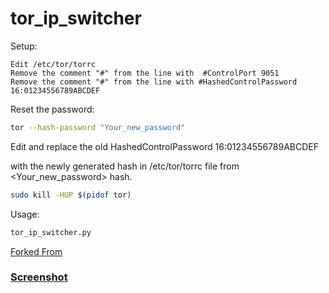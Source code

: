 

# tor_ip_switcher


Setup:
```
Edit /etc/tor/torrc
Remove the comment "#" from the line with  #ControlPort 9051 
Remove the comment "#" from the line with #HashedControlPassword 16:01234556789ABCDEF 
```

Reset the password:

```bash
tor --hash-password "Your_new_password"
```

Edit and replace the old HashedControlPassword 16:01234556789ABCDEF

with the newly generated hash in /etc/tor/torrc file from <Your_new_password> hash.
```bash
sudo kill -HUP $(pidof tor)
```
Usage:

```python
tor_ip_switcher.py
```

[Forked From](https://github.com/Anonymous-Dev/Pyloris/blob/master/tor_switcher.py)


### [Screenshot](https://drive.google.com/open?id=0B79r4wTVj-CZQzRkVDhQR3hRSlE)

